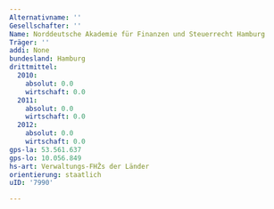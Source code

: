 ```yaml
---
Alternativname: ''
Gesellschafter: ''
Name: Norddeutsche Akademie für Finanzen und Steuerrecht Hamburg
Träger: ''
addi: None
bundesland: Hamburg
drittmittel:
  2010:
    absolut: 0.0
    wirtschaft: 0.0
  2011:
    absolut: 0.0
    wirtschaft: 0.0
  2012:
    absolut: 0.0
    wirtschaft: 0.0
gps-la: 53.561.637
gps-lo: 10.056.849
hs-art: Verwaltungs-FHŽs der Länder
orientierung: staatlich
uID: '7990'

---
```


